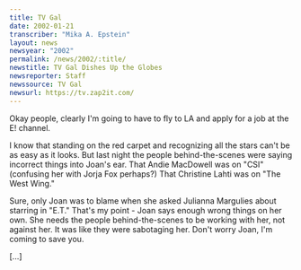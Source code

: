 ```yaml
---
title: TV Gal
date: 2002-01-21
transcriber: "Mika A. Epstein"
layout: news
newsyear: "2002"
permalink: /news/2002/:title/
newstitle: TV Gal Dishes Up the Globes
newsreporter: Staff
newssource: TV Gal
newsurl: https://tv.zap2it.com/
---
```


Okay people, clearly I'm going to have to fly to LA and apply for a job at the E! channel.

I know that standing on the red carpet and recognizing all the stars can't be as easy as it looks. But last night the people behind-the-scenes were saying incorrect things into Joan's ear. That Andie MacDowell was on "CSI" (confusing her with Jorja Fox perhaps?) That Christine Lahti was on "The West Wing."

Sure, only Joan was to blame when she asked Julianna Margulies about starring in "E.T." That's my point - Joan says enough wrong things on her own. She needs the people behind-the-scenes to be working with her, not against her. It was like they were sabotaging her. Don't worry Joan, I'm coming to save you.

[...]
